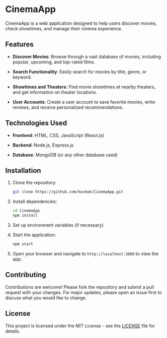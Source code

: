 # CinemaApp

CinemaApp is a web application designed to help users discover movies, check showtimes, and manage their cinema experience.

## Features

- **Discover Movies**: Browse through a vast database of movies, including popular, upcoming, and top-rated films.
  
- **Search Functionality**: Easily search for movies by title, genre, or keyword.

- **Showtimes and Theaters**: Find movie showtimes at nearby theaters, and get information on theater locations.

- **User Accounts**: Create a user account to save favorite movies, write reviews, and receive personalized recommendations.

## Technologies Used

- **Frontend**: HTML, CSS, JavaScript (React.js)
  
- **Backend**: Node.js, Express.js
  
- **Database**: MongoDB (or any other database used)

## Installation

1. Clone the repository:

   ```bash
   git clone https://github.com/kovmak/CinemaApp.git
   ```

2. Install dependencies:

   ```bash
   cd CinemaApp
   npm install
   ```

3. Set up environment variables (if necessary).

4. Start the application:

   ```bash
   npm start
   ```

5. Open your browser and navigate to `http://localhost:3000` to view the app.

## Contributing

Contributions are welcome! Please fork the repository and submit a pull request with your changes. For major updates, please open an issue first to discuss what you would like to change.

## License

This project is licensed under the MIT License - see the [LICENSE](LICENSE) file for details.
